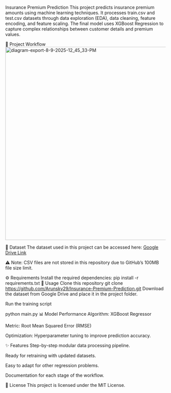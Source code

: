 Insurance Premium Prediction
This project predicts insurance premium amounts using machine learning techniques. It processes train.csv and test.csv datasets through data exploration (EDA), data cleaning, feature encoding, and feature scaling. The final model uses XGBoost Regression to capture complex relationships between customer details and premium values.

📌 Project Workflow
<img width="969" height="608" alt="diagram-export-8-9-2025-12_45_33-PM" src="https://github.com/user-attachments/assets/79a79a73-a91d-4fe7-ad74-fc30673e1002" />




📂 Dataset
The dataset used in this project can be accessed here:  [Google Drive Link](https://drive.google.com/drive/folders/1HKBjaOIVIcJ3hu5LuXmlMfWPVOeAGreG?usp=sharing)


⚠️ Note: CSV files are not stored in this repository due to GitHub’s 100MB file size limit.

⚙️ Requirements
Install the required dependencies:
pip install -r requirements.txt
🚀 Usage
Clone this repository
git clone https://github.com/Arunsky29/Insurance-Premium-Prediction.git
Download the dataset from Google Drive and place it in the project folder.

Run the training script

python main.py
📊 Model Performance
Algorithm: XGBoost Regressor

Metric: Root Mean Squared Error (RMSE)

Optimization: Hyperparameter tuning to improve prediction accuracy.

✨ Features
Step-by-step modular data processing pipeline.

Ready for retraining with updated datasets.

Easy to adapt for other regression problems.

Documentation for each stage of the workflow.

📜 License
This project is licensed under the MIT License.
